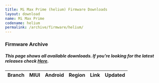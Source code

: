 ```yaml
---
title: Mi Max Prime (helium) Firmware Downloads
layout: download
name: Mi Max Prime
codename: helium
permalink: /archive/firmware/helium/
---
```


### Firmware Archive
##### This page shows all available downloads. If you're looking for the latest releases check [Here](/firmware/helium/).

<div class="table-responsive-md" id="table-wrapper">
<table id="firmware" class="display dt-responsive nowrap compact table table-striped table-hover table-sm">
    <thead class="thead-dark">
        <tr>
            <th>Branch</th>
            <th>MIUI</th>
            <th>Android</th>
            <th>Region</th>
            <th>Link</th>
            <th>Updated</th>
        </tr>
    </thead>
    <script>loadFirmwareDownloads('helium', 'full')</script>
</table>
</div>
